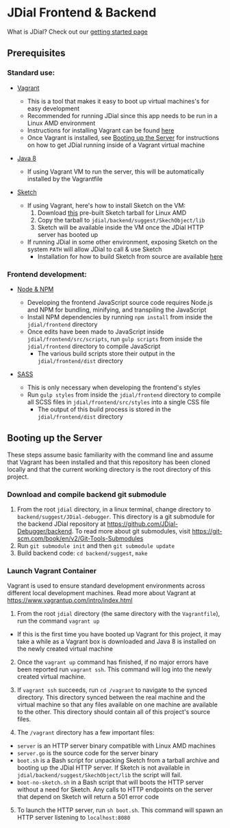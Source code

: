 # JDial Frontend & Backend

What is JDial? Check out our [getting started page](https://github.com/JDial-Debugger/complete/wiki/Getting-Started)

## Prerequisites

### Standard use:

- [Vagrant](https://www.vagrantup.com/)
  - This is a tool that makes it easy to boot up virtual machines's for easy development
  - Recommended for running JDial since this app needs to be run in a Linux AMD environment
  - Instructions for installing Vagrant can be found [here](https://www.vagrantup.com/docs/installation/)
  - Once Vagrant is installed, see [Booting up the Server](https://github.com/isaacev/jdial-webapp#booting-up-the-server) for instructions on how to get JDial running inside of a Vagrant virtual machine

- [Java 8](https://docs.oracle.com/javase/8/docs/technotes/guides/install/install_overview.html)
  - If using Vagrant VM to run the server, this will be automatically installed by the Vagrantfile

- [Sketch](https://bitbucket.org/gatoatigrado/sketch-frontend/wiki/Installation)
  - If using Vagrant, here's how to install Sketch on the VM:
    1. Download [this](https://github.com/isaacev/jdial-webapp/releases/tag/0.1) pre-built Sketch tarball for Linux AMD
    2. Copy the tarball to `jdial/backend/suggest/SkechObject/lib`
    3. Sketch will be available inside the VM once the JDial HTTP server has booted up
  - If running JDial in some other environment, exposing Sketch on the system `PATH` will allow JDial to call & use Sketch
    - Installation for how to build Sketch from source are available [here](https://bitbucket.org/gatoatigrado/sketch-frontend/wiki/Installation)


### Frontend development:

- [Node & NPM](https://nodejs.org/en/)
  - Developing the frontend JavaScript source code requires Node.js and NPM for bundling, minifying, and transpiling the JavaScript
  - Install NPM dependencies by running `npm install` from inside the `jdial/frontend` directory
  - Once edits have been made to JavaScript inside `jdial/frontend/src/scripts`, run `gulp scripts` from inside the `jdial/frontend` directory to compile JavaScript
    - The various build scripts store their output in the `jdial/frontend/dist` directory

- [SASS](http://sass-lang.com/install)
  - This is only necessary when developing the frontend's styles
  - Run `gulp styles` from inside the `jdial/frontend` directory to compile all SCSS files in `jdial/frontend/src/styles` into a single CSS file
    - The output of this build process is stored in the `jdial/frontend/dist` directory


## Booting up the Server

These steps assume basic familiarity with the command line and assume that Vagrant has been installed and that this repository has been cloned locally and that the current working directory is the root directory of this project.
### Download and compile backend git submodule
1. From the root `jdial` directory, in a linux terminal, change directory to `backend/suggest/JDial-debugger`. This directory is a git submodule for the backend JDial repository at https://github.com/JDial-Debugger/backend. To read more about git submodules, visit https://git-scm.com/book/en/v2/Git-Tools-Submodules
2. Run `git submodule init` and then `git submodule update`
3. Build backend code: `cd backend/suggest`, `make`

### Launch Vagrant Container
Vagrant is used to ensure standard development environments across different local development machines. Read more about Vagrant at https://www.vagrantup.com/intro/index.html

1. From the root `jdial` directory (the same directory with the `Vagrantfile`), run the command `vagrant up`
  - If this is the first time you have booted up Vagrant for this project, it may take a while as a Vagrant box is downloaded and Java 8 is installed on the newly created virtual machine

2. Once the `vagrant up` command has finished, if no major errors have been reported run `vagrant ssh`. This command will log into the newly created virtual machine.

3. If `vagrant ssh` succeeds, run `cd /vagrant` to navigate to the synced directory. This directory synced between the real machine and the virtual machine so that any files available on one machine are available to the other. This directory should contain all of this project's source files.

4. The `/vagrant` directory has a few important files:
  - `server` is an HTTP server binary compatible with Linux AMD machines
  - `server.go` is the source code for the server binary
  - `boot.sh` is a Bash script for unpacking Sketch from a tarball archive and booting up the JDial HTTP server. If Sketch is not available in `jdial/backend/suggest/SkechObject/lib` the script will fail.
  - `boot-no-sketch.sh` in a Bash script that will boots the HTTP server without a need for Sketch. Any calls to HTTP endpoints on the server that depend on Sketch will return a 501 error code

5. To launch the HTTP server, run `sh boot.sh`. This command will spawn an HTTP server listening to `localhost:8080`
